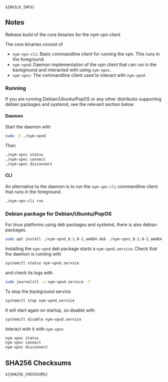 ```
${BUILD_INFO}
```

## Notes

Release build of the core binaries for the nym vpn client

The core binaries consist of

- `nym-vpn-cli`: Basic commandline client for running the vpn. This runs in the foreground.
- `nym-vpnd`: Daemon implementation of the vpn client that can run in the background and interacted with using `nym-vpnc`.
- `nym-vpnc`: The commandline client used to interact with `nym-vpnd`.

### Running

If you are running Debian/Ubuntu/PopOS or any other distributio supporting debian packages and systemd, see the relevant section below

#### Daemon

Start the daemon with

```sh
sudo -E ./nym-vpnd
```

Then

```sh
./nym-vpnc status
./nym-vpnc connect
./nym-vpnc disconnect
```

#### CLI

An alternative to the daemon is to run the `nym-vpn-cli` commandline client that runs in the foreground.
```sh
./nym-vpn-cli run
```

### Debian package for Debian/Ubuntu/PopOS

For linux platforms using deb packages and systemd, there is also debian packages. 

```sh
sudo apt install ./nym-vpnd_0.1.0-1_amd64.deb ./nym-vpnc_0.1.0-1_amd64.deb (substitute the correct versions)
```

Installing the `nym-vpnd` deb package starts a `nym-vpnd.service`. Check that the daemon is running with
```sh
systemctl status nym-vpnd.service
```
and check its logs with
```sh
sudo journalctl -u nym-vpnd.service -f
```
To stop the background service
```sh
systemctl stop nym-vpnd.service
```
It will start again on startup, so disable with
```sh
systemctl disable nym-vpnd.service
```

Interact with it with `nym-vpnc`
```sh
nym-vpnc status
nym-vpnc connect
nym-vpnc disconnect
```

## SHA256 Checksums

```
${SHA256_CHECKSUMS}
```
